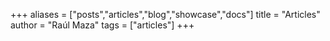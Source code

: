 +++
aliases = ["posts","articles","blog","showcase","docs"]
title = "Articles"
author = "Raúl Maza"
tags = ["articles"]
+++


